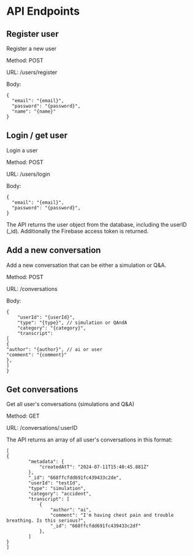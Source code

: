 # API Endpoints

## Register user

Register a new user

Method: POST

URL: /users/register

Body:

```
{
  "email": "{email}",
  "password": "{password}",
  "name": "{name}"
}

```

## Login / get user

Login a user

Method: POST

URL: /users/login

Body:

```
{
  "email": "{email}",
  "password": "{password}",
}

```

The API returns the user object from the database, including the userID (_id).
Additionally the Firebase access token is returned.  

## Add a new conversation

Add a new conversation that can be either a simulation or Q&A. 

Method: POST

URL: /conversations

Body:

```
{
    "userId": "{userId}",
    "type": "{type}", // simulation or QAndA
    "category": "{category}",
    "transcript": 
[
{
"author": "{author}", // ai or user
"comment": "{comment}"
},
]
}
```


## Get conversations

Get all user's conversations (simulations and Q&A)

Method: GET

URL: /conversations/:userID

The API returns an array of all user's conversations in this format:

```
[
{
        "metadata": {
            "createdAtT": "2024-07-11T15:40:45.881Z"
        },
        "_id": "668ffcfdd691fc439433c2de",
        "userId": "testId",
        "type": "simulation",
        "category": "accident",
        "transcript": [
            {
                "author": "ai",
                "comment": "I'm having chest pain and trouble breathing. Is this serious?",
                "_id": "668ffcfdd691fc439433c2df"
            },
        ]
}
]
```